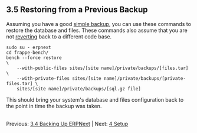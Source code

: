 ## 3.5 Restoring from a Previous Backup

Assuming you have a good [simple backup](backup "Backing Up ERPNext"), you can use these commands to restore the database and files. These commands also assume that you are not [reverting](revert "Reverting to an Older Version") back to a different code base.

    sudo su - erpnext
    cd frappe-bench/
    bench --force restore                                                          \
        --with-public-files sites/[site name]/private/backups/[files.tar]          \
        --with-private-files sites/[site name]/private/backups/[private-files.tar] \
        sites/[site name]/private/backups/[sql.gz file]

This should bring your system's database and files configuration back to the point in time the backup was taken.<br /><br />

Previous: [3.4 Backing Up ERPNext](backup "Backing Up ERPNext") | Next: [4 Setup](../setup/setup "Setup")
